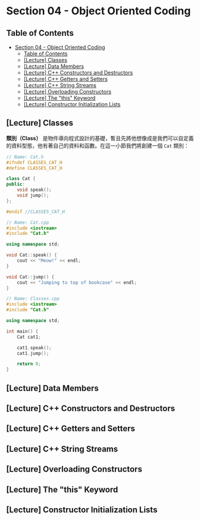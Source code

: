 # Section 04 - Object Oriented Coding

## Table of Contents

- [Section 04 - Object Oriented Coding](#section-04---object-oriented-coding)
  - [Table of Contents](#table-of-contents)
  - [[Lecture] Classes](#lecture-classes)
  - [[Lecture] Data Members](#lecture-data-members)
  - [[Lecture] C++ Constructors and Destructors](#lecture-c-constructors-and-destructors)
  - [[Lecture] C++ Getters and Setters](#lecture-c-getters-and-setters)
  - [[Lecture] C++ String Streams](#lecture-c-string-streams)
  - [[Lecture] Overloading Constructors](#lecture-overloading-constructors)
  - [[Lecture] The "this" Keyword](#lecture-the-%22this%22-keyword)
  - [[Lecture] Constructor Initialization Lists](#lecture-constructor-initialization-lists)

## [Lecture] Classes

**類別（Class）** 是物件導向程式設計的基礎，暫且先將他想像成是我們可以自定義的資料型態，他有著自己的資料和函數。在這一小節我們將創建一個 `Cat` 類別：

```cpp
// Name: Cat.h
#ifndef CLASSES_CAT_H
#define CLASSES_CAT_H

class Cat {
public:
    void speak();
    void jump();
};

#endif //CLASSES_CAT_H
```

```cpp
// Name: Cat.cpp
#include <iostream>
#include "Cat.h"

using namespace std;

void Cat::speak() {
    cout << "Meow!" << endl;
}

void Cat::jump() {
    cout << "Jumping to top of bookcase" << endl;
}
```

```cpp
// Name: Classes.cpp
#include <iostream>
#include "Cat.h"

using namespace std;

int main() {
    Cat cat1;

    cat1.speak();
    cat1.jump();

    return 0;
}
```

## [Lecture] Data Members

## [Lecture] C++ Constructors and Destructors

## [Lecture] C++ Getters and Setters

## [Lecture] C++ String Streams

## [Lecture] Overloading Constructors

## [Lecture] The "this" Keyword

## [Lecture] Constructor Initialization Lists
